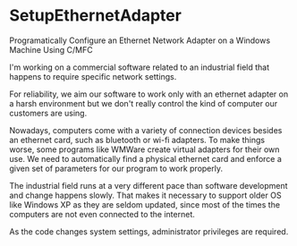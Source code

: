 # SetupEthernetAdapter
Programatically Configure an Ethernet Network Adapter on a Windows Machine Using C/MFC

I'm working on a commercial software related to an industrial field that happens to require specific network settings.

For reliability, we aim our software to work only with an ethernet adapter on a harsh environment but we don't really control the kind of computer our customers are using.

Nowadays, computers come with a variety of connection devices besides an ethernet card, such as bluetooth or wi-fi adapters. To make things worse, some programs like WMWare create virtual adapters for their own use. We need to automatically find a physical ethernet card and enforce a given set of parameters for our program to work properly.

The industrial field runs at a very different pace than software development and change happens slowly. That makes it necessary to support older OS like Windows XP as they are seldom updated, since most of the times the computers are not even connected to the internet.

As the code changes system settings, administrator privileges are required.
